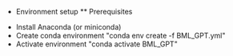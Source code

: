 * Environment setup
** Prerequisites
 - Install Anaconda (or miniconda)
 - Create conda environment "conda env create -f BML_GPT.yml"
 - Activate environment "conda activate BML_GPT"